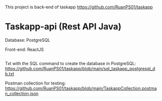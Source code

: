 This project is back-end of taskapp
https://github.com/RuanPS01/taskapp

# Taskapp-api (Rest API Java)

Database: PostgreSQL

Front-end: ReactJS

##
Txt with the SQL command to create the database in PostgreSQL: 
https://github.com/RuanPS01/taskapp/blob/main/sql_taskapp_postgresql_db.txt

Postman collection for testing: https://github.com/RuanPS01/taskapp/blob/main/TaskappCollection.postman_collection.json
